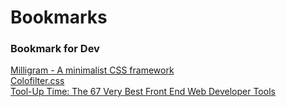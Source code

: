 # Bookmarks
### Bookmark for Dev  
[Milligram - A minimalist CSS framework](http://milligram.github.io/index.html)  
[Colofilter.css](http://lukyvj.github.io/colofilter.css/)  
[Tool-Up Time: The 67 Very Best Front End Web Developer Tools](http://blog.debugme.eu/front-end-web-developer-tools/)
